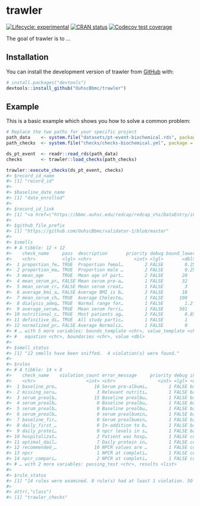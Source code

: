 
<!-- README.md is generated from README.Rmd. Please edit that file -->

# trawler

<!-- badges: start -->

[![Lifecycle:
experimental](https://img.shields.io/badge/lifecycle-experimental-orange.svg)](https://lifecycle.r-lib.org/articles/stages.html#experimental)
[![CRAN
status](https://www.r-pkg.org/badges/version/trawler)](https://CRAN.R-project.org/package=trawler)
[![Codecov test
coverage](https://codecov.io/gh/OuhscBbmc/trawler/branch/main/graph/badge.svg)](https://app.codecov.io/gh/OuhscBbmc/trawler?branch=main)
<!-- badges: end -->

The goal of trawler is to …

## Installation

You can install the development version of trawler from
[GitHub](https://github.com/) with:

``` r
# install.packages("devtools")
devtools::install_github("OuhscBbmc/trawler")
```

## Example

This is a basic example which shows you how to solve a common problem:

``` r
# Replace the two paths for your specific project
path_data    <- system.file("datasets/pt-event-biochemical.rds", package = "trawler")
path_checks  <- system.file("checks/checks-biochemical.yml", package = "trawler")

ds_pt_event  <- readr::read_rds(path_data)
checks       <- trawler::load_checks(path_checks)

trawler::execute_checks(ds_pt_event, checks)
#> $record_id_name
#> [1] "record_id"
#> 
#> $baseline_date_name
#> [1] "date_enrolled"
#> 
#> $record_id_link
#> [1] "<a href=\"https://bbmc.ouhsc.edu/redcap/redcap_v%s/DataEntry/index.php?pid=%s&arm=%s&id=%s&page=%s\" target=\"_blank\">%s</a>"
#> 
#> $github_file_prefix
#> [1] "https://github.com/OuhscBbmc/validator-1/blob/master"
#> 
#> $smells
#> # A tibble: 12 × 12
#>    check_name     pass  description       priority debug bound_lower bound_upper
#>    <chr>          <lgl> <chr>                <int> <lgl>       <dbl>       <dbl>
#>  1 proportion_fe… TRUE  Proportion femal…        2 FALSE        0.25        0.75
#>  2 proportion_ma… TRUE  Proportion male …        2 FALSE        0.25        0.75
#>  3 mean_age       TRUE  Mean age of part…        2 FALSE       20          80   
#>  4 mean_serum_pr… FALSE Mean serum pre-a…        1 FALSE       32          39   
#>  5 mean_serum_cr… FALSE Mean serum creat…        1 FALSE        3          15   
#>  6 average_bmi_a… FALSE Average BMI is b…        2 FALSE       18          24   
#>  7 mean_serum_ch… TRUE  Average Choleste…        1 FALSE      100         140   
#>  8 dialysis_adeq… TRUE  Normal range for…        1 FALSE        1.2         5   
#>  9 average_serum… TRUE  Mean serum ferri…        1 FALSE      501        1200   
#> 10 nutritional_c… TRUE  Most patients ag…        2 FALSE        0.85        0.99
#> 11 definitive_di… TRUE  All study partic…        1 FALSE        1           1   
#> 12 normalized_pr… FALSE Average Normaliz…        1 FALSE        0           0.12
#> # … with 5 more variables: bounds_template <chr>, value_template <chr>,
#> #   equation <chr>, boundaries <chr>, value <dbl>
#> 
#> $smell_status
#> [1] "12 smells have been sniffed.  4 violation(s) were found."
#> 
#> $rules
#> # A tibble: 14 × 8
#>    check_name    violation_count error_message     priority debug instrument    
#>    <chr>                   <int> <chr>                <int> <lgl> <chr>         
#>  1 baseline_pre…              10 Serum pre-albumi…        1 FALSE baseline_data 
#>  2 missing_seru…               3 Relevant nutriti…        1 FALSE baseline_data 
#>  3 serum_prealb…              15 Baseline prealbu…        1 FALSE baseline_data…
#>  4 serum_prealb…               0 Baseline prealbu…        1 FALSE baseline_data…
#>  5 serum_prealb…               0 Baseline prealbu…        1 FALSE baseline_data…
#>  6 serum_prealb…               0 serum prealbumin…        1 FALSE baseline_data…
#>  7 baseline_fir…               0 Serum prealbumin…        1 FALSE baseline_data…
#>  8 daily_first_…               0 In-addition to b…        1 FALSE baseline_data…
#>  9 daily_protei…               0 npcr levels in s…        1 FALSE baseline_data…
#> 10 hospitalizat…               2 Patient was hosp…        1 FALSE completion_pr…
#> 11 optimal_dail…               7 Daily protein in…        1 FALSE completion_pr…
#> 12 recommended_…              10 NPCR values are …        1 FALSE completion_da…
#> 13 npcr                        1 NPCR at completi…        1 FALSE completion_da…
#> 14 npcr_compari…               2 NPCR at completi…        1 FALSE completion_da…
#> # … with 2 more variables: passing_test <chr>, results <list>
#> 
#> $rule_status
#> [1] "14 rules were examined. 8 rule(s) had at least 1 violation. 50 total violation(s) were found."
#> 
#> attr(,"class")
#> [1] "trawler_checks"
```
